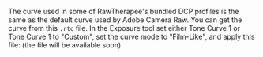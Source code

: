 The curve used in some of RawTherapee's bundled DCP profiles is the same
as the default curve used by Adobe Camera Raw. You can get the curve
from this `.rtc` file. In the Exposure tool set either Tone Curve 1 or
Tone Curve 1 to "Custom", set the curve mode to "Film-Like", and apply
this file: (the file will be available soon)